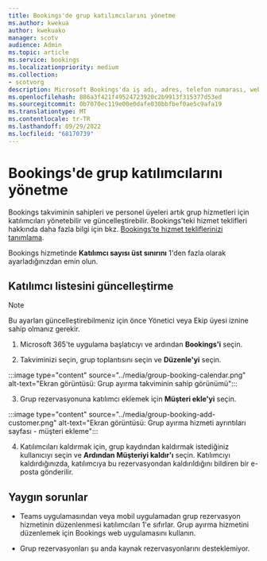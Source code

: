 ```yaml
---
title: Bookings'de grup katılımcılarını yönetme
ms.author: kwekua
author: kwekuako
manager: scotv
audience: Admin
ms.topic: article
ms.service: bookings
ms.localizationpriority: medium
ms.collection:
- scotvorg
description: Microsoft Bookings'da iş adı, adres, telefon numarası, web sitesi URL'si, logo ve iş saatleri dahil olmak üzere Hakkımızda sayfanızı oluşturmak için bu yönergeleri izleyin.
ms.openlocfilehash: 886a3f421f49524723920c2b9913f315377d53ed
ms.sourcegitcommit: 0b7070ec119e00e0dafe030bbfbef0ae5c9afa19
ms.translationtype: MT
ms.contentlocale: tr-TR
ms.lasthandoff: 09/29/2022
ms.locfileid: "68170739"
---
```

# <a name="manage-group-attendees-in-bookings"></a>Bookings'de grup katılımcılarını yönetme

Bookings takviminin sahipleri ve personel üyeleri artık grup hizmetleri için katılımcıları yönetebilir ve güncelleştirebilir. Bookings'teki hizmet teklifleri hakkında daha fazla bilgi için bkz. [Bookings'te hizmet tekliflerinizi tanımlama](define-service-offerings.md).

Bookings hizmetinde **Katılımcı sayısı üst sınırını** 1'den fazla olarak ayarladığınızdan emin olun.

## <a name="update-attendee-list"></a>Katılımcı listesini güncelleştirme

> [!NOTE]
> Bu ayarları güncelleştirebilmeniz için önce Yönetici veya Ekip üyesi iznine sahip olmanız gerekir.

1. Microsoft 365'te uygulama başlatıcıyı ve ardından **Bookings'i** seçin.

2. Takviminizi seçin, grup toplantısını seçin ve **Düzenle'yi** seçin.

:::image type="content" source="../media/group-booking-calendar.png" alt-text="Ekran görüntüsü: Grup ayırma takviminin sahip görünümü":::

3. Grup rezervasyonuna katılımcı eklemek için **Müşteri ekle'yi** seçin.

:::image type="content" source="../media/group-booking-add-customer.png" alt-text="Ekran görüntüsü: Grup ayırma hizmeti ayrıntıları sayfası - müşteri ekleme":::

4. Katılımcıları kaldırmak için, grup kaydından kaldırmak istediğiniz kullanıcıyı seçin ve **Ardından Müşteriyi kaldır'ı** seçin. Katılımcıyı kaldırdığınızda, katılımcıya bu rezervasyondan kaldırıldığını bildiren bir e-posta gönderilir.

## <a name="common-issues"></a>Yaygın sorunlar

- Teams uygulamasından veya mobil uygulamadan grup rezervasyon hizmetinin düzenlenmesi katılımcıları 1'e sıfırlar. Grup ayırma hizmetini düzenlemek için Bookings web uygulamasını kullanın.

- Grup rezervasyonları şu anda kaynak rezervasyonlarını desteklemiyor.
